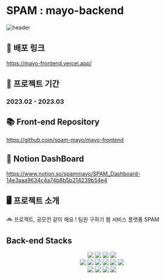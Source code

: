 # SPAM : mayo-backend
![header](https://capsule-render.vercel.app/api?type=waving&&color=timeGradient&height=300&section=header&text=Spam&fontSize=90&animation=twinkling&desc=spam&descAlign=68&descAlignY=65&)

## 📎 배포 링크 ##
https://mayo-frontend.vercel.app/

## 📆 프로젝트 기간 ##
### 2023.02 - 2023.03

## 📚 Front-end Repository ##
https://github.com/spam-mayo/mayo-frontend

## 📁 Notion DashBoard ##
https://www.notion.so/spammayo/SPAM_Dashboard-14e3aaa9634c4a74b8b5b214239b54e4
## 🖥️ **프로젝트 소개**
🚲 프로젝트, 공모전 같이 해요 ! 팀원 구하기 웹 서비스 플랫폼 SPAM
 
## Back-end Stacks
<div align="center">
<img src="https://img.shields.io/badge/java-007396?style=for-the-badge&logo=java&logoColor=white"> <img src="https://img.shields.io/badge/spring boot-6DB33F?style=for-the-badge&logo=spring boot&logoColor=white"> <img src="https://img.shields.io/badge/Spring Data JPA-6DB33F?style=for-the-badge&logo=Spring Data JPA&logoColor=white"> <img src="https://img.shields.io/badge/Spring Security-6DB33F?style=for-the-badge&logo=Spring Security&logoColor=white"> <br>
<img src="https://img.shields.io/badge/JWT-000000?style=for-the-badge&logo=JWT&logoColor=white"> <img src="https://img.shields.io/badge/OAuth-9999FF?style=for-the-badge&logo=OAuth&logoColor=white"> <img src="https://img.shields.io/badge/Redis-DC382D?style=for-the-badge&logo=Redis&logoColor=white"> <img src="https://img.shields.io/badge/H2 DB-02303A?style=for-the-badge&logo=H2 DB&logoColor=white"> <img src="https://img.shields.io/badge/LOMBOK-FF5722?style=for-the-badge&logo=LOMBOK&logoColor=white"> <img src="https://img.shields.io/badge/gradle-02303A?style=for-the-badge&logo=gradle&logoColor=white"><br> <img src="https://img.shields.io/badge/Amazon EC2-FF9900?style=for-the-badge&logo=Amazon EC2&logoColor=white"/>  <img src="https://img.shields.io/badge/Amazon RDS-527FFF?style=for-the-badge&logo=Amazon RDS&logoColor=white"/> <img src="https://img.shields.io/badge/Amazon S3-9999FF?style=for-the-badge&logo=Amazon S3&logoColor=white"> <img src="https://img.shields.io/badge/MySQL-4479A1?style=for-the-badge&logo=MySQL&logoColor=white">
</div>

